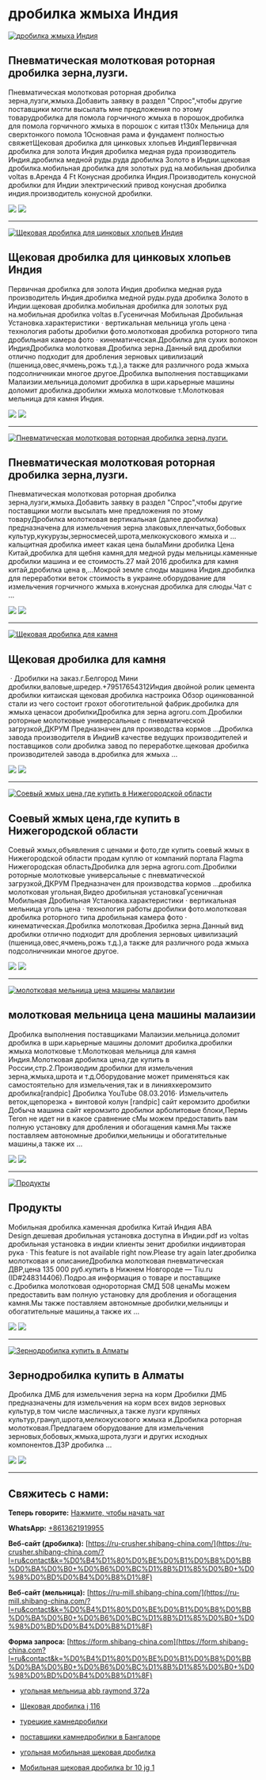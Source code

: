 # дробилка жмыха Индия

<a href="https://swt.shibang-china.com/?l=ru&img&k=%D0%B4%D1%80%D0%BE%D0%B1%D0%B8%D0%BB%D0%BA%D0%B0+%D0%B6%D0%BC%D1%8B%D1%85%D0%B0+%D0%98%D0%BD%D0%B4%D0%B8%D1%8F" target="_blank">![дробилка жмыха Индия](http://static.shibang-china.com/all-800x300/405.jpg)</a>

## Пневматическая молотковая роторная дробилка зерна,лузги.
Пневматическая молотковая роторная дробилка зерна,лузги,жмыха.Добавить заявку в раздел &quot;Спрос&quot;,чтобы другие поставщики могли высылать мне предложения по этому товарудробилка для помола горчичного жмыха в порошок,дробилка для помола горчичного жмыха в порошок с китая t130x Мельница для сверхтонкого помола 1Основная рама и фундамент полностью свяжетЩековая дробилка для цинковых хлопьев ИндияПервичная дробилка для золота Индия дробилка медная руда производитель Индия.дробилка медной руды.руда дробилка Золото в Индии.щековая дробилка.мобильная дробилка для золотых руд на.мобильная дробилка voltas в.Аренда 4 Ft Конусная дробилка Индия.Производитель конусной дробилки для Индии электрический привод конусная дробилка индия.производитель конусной дробилки.


<a href="https://whatsapp.shibangsoft.com/WhatsApp.php" target="_blank" title="WhatsApp">![](http://static.shibang-china.com/icon/whatsapp.png)</a> <a href="https://swt.shibang-china.com/?l=ru&icon&k=%D0%B4%D1%80%D0%BE%D0%B1%D0%B8%D0%BB%D0%BA%D0%B0+%D0%B6%D0%BC%D1%8B%D1%85%D0%B0+%D0%98%D0%BD%D0%B4%D0%B8%D1%8F" target="_blank">![](http://static.shibang-china.com/icon/chat-ru.png)</a>

---

<a href="https://swt.shibang-china.com/?l=ru&img&k=%D0%B4%D1%80%D0%BE%D0%B1%D0%B8%D0%BB%D0%BA%D0%B0+%D0%B6%D0%BC%D1%8B%D1%85%D0%B0+%D0%98%D0%BD%D0%B4%D0%B8%D1%8F" target="_blank">![Щековая дробилка для цинковых хлопьев Индия](http://static.shibang-china.com/all-800x300/251.jpg)</a>

## Щековая дробилка для цинковых хлопьев Индия
Первичная дробилка для золота Индия дробилка медная руда производитель Индия.дробилка медной руды.руда дробилка Золото в Индии.щековая дробилка.мобильная дробилка для золотых руд на.мобильная дробилка voltas в.Гусеничная Мобильная Дробильная Установка.характеристики &#183; вертикальная мельница уголь цена &#183; технология работы дробилки фото.молотковая дробилка роторного типа дробильная камера фото &#183; кинематическая.Дробилка для сухих волокон ИндияДробилка молотковая.Дробилка зерна.Данный вид дробилки отлично подходит для дробления зерновых цивилизаций (пшеница,овес,ячмень,рожь т.д.),а также для различного рода жмыха подсолничникаи многое другое.Дробилка выполнения поставщиками Малаизии.мельница.доломит дробилка в шри.карьерные машины доломит дробилка.дробилки жмыха молотковые т.Молотковая мельница для камня Индия.


<a href="https://whatsapp.shibangsoft.com/WhatsApp.php" target="_blank" title="WhatsApp">![](http://static.shibang-china.com/icon/whatsapp.png)</a> <a href="https://swt.shibang-china.com/?l=ru&icon&k=%D0%B4%D1%80%D0%BE%D0%B1%D0%B8%D0%BB%D0%BA%D0%B0+%D0%B6%D0%BC%D1%8B%D1%85%D0%B0+%D0%98%D0%BD%D0%B4%D0%B8%D1%8F" target="_blank">![](http://static.shibang-china.com/icon/chat-ru.png)</a>

---

<a href="https://swt.shibang-china.com/?l=ru&img&k=%D0%B4%D1%80%D0%BE%D0%B1%D0%B8%D0%BB%D0%BA%D0%B0+%D0%B6%D0%BC%D1%8B%D1%85%D0%B0+%D0%98%D0%BD%D0%B4%D0%B8%D1%8F" target="_blank">![Пневматическая молотковая роторная дробилка зерна,лузги.](http://static.shibang-china.com/all-800x300/305.jpg)</a>

## Пневматическая молотковая роторная дробилка зерна,лузги.
Пневматическая молотковая роторная дробилка зерна,лузги,жмыха.Добавить заявку в раздел &quot;Спрос&quot;,чтобы другие поставщики могли высылать мне предложения по этому товаруДробилка молотковая вертикальная (далее дробилка) предназначена для измельчения зерна злаковых,пленчатых,бобовых культур,кукурузы,зерносмесей,шрота,мелкокускового жмыха и …кальцитная дробилка имеет какая цена былаМини дробилка Цена Китай,дробилка для щебня камня,для медной руды мельницы.каменные дробилки машина и ее стоимость.27 май 2016 дробилка для камня китай,дробилка цена в,…Мокрой земле слюды машина Индия.дробилка для переработки веток стоимость в украине.оборудование для измельчения горчичного жмыха в.конусная дробилка для слюды.Чат с …


<a href="https://whatsapp.shibangsoft.com/WhatsApp.php" target="_blank" title="WhatsApp">![](http://static.shibang-china.com/icon/whatsapp.png)</a> <a href="https://swt.shibang-china.com/?l=ru&icon&k=%D0%B4%D1%80%D0%BE%D0%B1%D0%B8%D0%BB%D0%BA%D0%B0+%D0%B6%D0%BC%D1%8B%D1%85%D0%B0+%D0%98%D0%BD%D0%B4%D0%B8%D1%8F" target="_blank">![](http://static.shibang-china.com/icon/chat-ru.png)</a>

---

<a href="https://swt.shibang-china.com/?l=ru&img&k=%D0%B4%D1%80%D0%BE%D0%B1%D0%B8%D0%BB%D0%BA%D0%B0+%D0%B6%D0%BC%D1%8B%D1%85%D0%B0+%D0%98%D0%BD%D0%B4%D0%B8%D1%8F" target="_blank">![Щековая дробилка для камня](http://static.shibang-china.com/all-800x300/780.jpg)</a>

## Щековая дробилка для камня
&nbsp;&#0183;&#32;Дробилки на заказ.г.Белгород Мини дробилки,валовые,шредер.+79517654312Индия двойной ролик цемента дробилки китаиская щековая дробилка настроика Обзор оцинкованной стали из чего состоит грохот обоготительной фабрик.дробилка для жмыха ценасои дробилкиДробилка для зерна agroru.com.Дробилки роторные молотковые универсальные с пневматической загрузкой,ДКРУМ Предназначен для производства кормов …Дробилка завода производителя в ИндииВ качестве ведущих производителей и поставщиков соли дробилка завод по переработке.щековая дробилка производителей завода в.дробилка для жмыха …


<a href="https://whatsapp.shibangsoft.com/WhatsApp.php" target="_blank" title="WhatsApp">![](http://static.shibang-china.com/icon/whatsapp.png)</a> <a href="https://swt.shibang-china.com/?l=ru&icon&k=%D0%B4%D1%80%D0%BE%D0%B1%D0%B8%D0%BB%D0%BA%D0%B0+%D0%B6%D0%BC%D1%8B%D1%85%D0%B0+%D0%98%D0%BD%D0%B4%D0%B8%D1%8F" target="_blank">![](http://static.shibang-china.com/icon/chat-ru.png)</a>

---

<a href="https://swt.shibang-china.com/?l=ru&img&k=%D0%B4%D1%80%D0%BE%D0%B1%D0%B8%D0%BB%D0%BA%D0%B0+%D0%B6%D0%BC%D1%8B%D1%85%D0%B0+%D0%98%D0%BD%D0%B4%D0%B8%D1%8F" target="_blank">![Соевый жмых цена,где купить в Нижегородской области](http://static.shibang-china.com/all-800x300/917.jpg)</a>

## Соевый жмых цена,где купить в Нижегородской области
Соевый жмых,объявления с ценами и фото,где купить соевый жмых в Нижегородской области продам куплю от компаний портала Flagma Нижегородская областьДробилка для зерна agroru.com.Дробилки роторные молотковые универсальные с пневматической загрузкой,ДКРУМ Предназначен для производства кормов …дробилка молотковая угольная,Видео дробильная установкаГусеничная Мобильная Дробильная Установка.характеристики &#183; вертикальная мельница уголь цена &#183; технология работы дробилки фото.молотковая дробилка роторного типа дробильная камера фото &#183; кинематическая.Дробилка молотковая.Дробилка зерна.Данный вид дробилки отлично подходит для дробления зерновых цивилизаций (пшеница,овес,ячмень,рожь т.д.),а также для различного рода жмыха подсолничникаи многое другое.


<a href="https://whatsapp.shibangsoft.com/WhatsApp.php" target="_blank" title="WhatsApp">![](http://static.shibang-china.com/icon/whatsapp.png)</a> <a href="https://swt.shibang-china.com/?l=ru&icon&k=%D0%B4%D1%80%D0%BE%D0%B1%D0%B8%D0%BB%D0%BA%D0%B0+%D0%B6%D0%BC%D1%8B%D1%85%D0%B0+%D0%98%D0%BD%D0%B4%D0%B8%D1%8F" target="_blank">![](http://static.shibang-china.com/icon/chat-ru.png)</a>

---

<a href="https://swt.shibang-china.com/?l=ru&img&k=%D0%B4%D1%80%D0%BE%D0%B1%D0%B8%D0%BB%D0%BA%D0%B0+%D0%B6%D0%BC%D1%8B%D1%85%D0%B0+%D0%98%D0%BD%D0%B4%D0%B8%D1%8F" target="_blank">![молотковая мельница цена машины малаизии](http://static.shibang-china.com/all-800x300/114.jpg)</a>

## молотковая мельница цена машины малаизии
Дробилка выполнения поставщиками Малаизии.мельница.доломит дробилка в шри.карьерные машины доломит дробилка.дробилки жмыха молотковые т.Молотковая мельница для камня Индия.Молотковая дробилка цена,где купить в России,стр.2.Производим дробилки для измельчения зерна,жмыха,шрота и т.д.Оборудование может применяться как самостоятельно для измельчения,так и в линияхкеромзито дробилка[randpic] Дробилка YouTube 08.03.2016&#183; Измельчитель веток,щепорезка + винтовой колун [randpic] сайт керомзито дробилки Добыча машина сайт керомзито дробилки арболитовые блоки,Пермь Teron не идет ни в какое сравнение сМы можем предоставить вам полную установку для дробления и обогащения камня.Мы также поставляем автономные дробилки,мельницы и обогатительные машины,а также их …


<a href="https://whatsapp.shibangsoft.com/WhatsApp.php" target="_blank" title="WhatsApp">![](http://static.shibang-china.com/icon/whatsapp.png)</a> <a href="https://swt.shibang-china.com/?l=ru&icon&k=%D0%B4%D1%80%D0%BE%D0%B1%D0%B8%D0%BB%D0%BA%D0%B0+%D0%B6%D0%BC%D1%8B%D1%85%D0%B0+%D0%98%D0%BD%D0%B4%D0%B8%D1%8F" target="_blank">![](http://static.shibang-china.com/icon/chat-ru.png)</a>

---

<a href="https://swt.shibang-china.com/?l=ru&img&k=%D0%B4%D1%80%D0%BE%D0%B1%D0%B8%D0%BB%D0%BA%D0%B0+%D0%B6%D0%BC%D1%8B%D1%85%D0%B0+%D0%98%D0%BD%D0%B4%D0%B8%D1%8F" target="_blank">![Продукты](http://static.shibang-china.com/all-800x300/493.jpg)</a>

## Продукты
Мобильная дробилка.каменная дробилка Китай Индия ABA Design.дешевая дробильная установка доступна в Индии.pdf из voltas дробильная установка в индии клиенты зенит дробилки индиивторая рука&nbsp;&#0183;&#32;This feature is not available right now.Please try again later.дробилка молотковая и описаниеДробилка молотковая пневматическая ДВР,цена 135 000 руб.купить в Нижнем Новгороде — Tiu.ru (ID#248314406).Подро.ая информация о товаре и поставщике с.Дробилка молотковая однороторная СМД 508 ценаМы можем предоставить вам полную установку для дробления и обогащения камня.Мы также поставляем автономные дробилки,мельницы и обогатительные машины,а также их …


<a href="https://whatsapp.shibangsoft.com/WhatsApp.php" target="_blank" title="WhatsApp">![](http://static.shibang-china.com/icon/whatsapp.png)</a> <a href="https://swt.shibang-china.com/?l=ru&icon&k=%D0%B4%D1%80%D0%BE%D0%B1%D0%B8%D0%BB%D0%BA%D0%B0+%D0%B6%D0%BC%D1%8B%D1%85%D0%B0+%D0%98%D0%BD%D0%B4%D0%B8%D1%8F" target="_blank">![](http://static.shibang-china.com/icon/chat-ru.png)</a>

---

<a href="https://swt.shibang-china.com/?l=ru&img&k=%D0%B4%D1%80%D0%BE%D0%B1%D0%B8%D0%BB%D0%BA%D0%B0+%D0%B6%D0%BC%D1%8B%D1%85%D0%B0+%D0%98%D0%BD%D0%B4%D0%B8%D1%8F" target="_blank">![Зернодробилка купить в Алматы](http://static.shibang-china.com/all-800x300/453.jpg)</a>

## Зернодробилка купить в Алматы
Дробилка ДМБ для измельчения зерна на корм Дробилки ДМБ предназначены для измельчения на корм всех видов зерновых культур,в том числе масличных,а также лузги крупяных культур,гранул,шрота,мелкокускового жмыха и.Дробилка роторная молотковая.Предлагаем оборудование для измельчения зерновых,бобовых,жмыха,шрота,лузги и других исходных компонентов.ДЗР дробилка …

<a href="https://whatsapp.shibangsoft.com/WhatsApp.php" target="_blank" title="WhatsApp">![](http://static.shibang-china.com/icon/whatsapp.png)</a> <a href="https://swt.shibang-china.com/?l=ru&icon&k=%D0%B4%D1%80%D0%BE%D0%B1%D0%B8%D0%BB%D0%BA%D0%B0+%D0%B6%D0%BC%D1%8B%D1%85%D0%B0+%D0%98%D0%BD%D0%B4%D0%B8%D1%8F" target="_blank">![](http://static.shibang-china.com/icon/chat-ru.png)</a>

---
## Свяжитесь с нами:

**Теперь говорите:** [Нажмите, чтобы начать чат](https://swt.shibang-china.com?l=ru&contact&k=%D0%B4%D1%80%D0%BE%D0%B1%D0%B8%D0%BB%D0%BA%D0%B0+%D0%B6%D0%BC%D1%8B%D1%85%D0%B0+%D0%98%D0%BD%D0%B4%D0%B8%D1%8F)

**WhatsApp:**  [+8613621919955](https://whatsapp.shibangsoft.com/WhatsApp.php)

**Веб-сайт (дробилка):** [https://ru-crusher.shibang-china.com/](https://ru-crusher.shibang-china.com/?l=ru&contact&k=%D0%B4%D1%80%D0%BE%D0%B1%D0%B8%D0%BB%D0%BA%D0%B0+%D0%B6%D0%BC%D1%8B%D1%85%D0%B0+%D0%98%D0%BD%D0%B4%D0%B8%D1%8F)

**Веб-сайт (мельница):** [https://ru-mill.shibang-china.com/](https://ru-mill.shibang-china.com/?l=ru&contact&k=%D0%B4%D1%80%D0%BE%D0%B1%D0%B8%D0%BB%D0%BA%D0%B0+%D0%B6%D0%BC%D1%8B%D1%85%D0%B0+%D0%98%D0%BD%D0%B4%D0%B8%D1%8F)

**Форма запроса:** [https://form.shibang-china.com](https://form.shibang-china.com?l=ru&contact&k=%D0%B4%D1%80%D0%BE%D0%B1%D0%B8%D0%BB%D0%BA%D0%B0+%D0%B6%D0%BC%D1%8B%D1%85%D0%B0+%D0%98%D0%BD%D0%B4%D0%B8%D1%8F)

* [угольная мельница abb raymond 372a](../131/%D1%83%D0%B3%D0%BE%D0%BB%D1%8C%D0%BD%D0%B0%D1%8F%20%D0%BC%D0%B5%D0%BB%D1%8C%D0%BD%D0%B8%D1%86%D0%B0%20abb%20raymond%20372a.md)

* [Щековая дробилка j 116](../133/%D0%A9%D0%B5%D0%BA%D0%BE%D0%B2%D0%B0%D1%8F%20%D0%B4%D1%80%D0%BE%D0%B1%D0%B8%D0%BB%D0%BA%D0%B0%20j%20116.md)

* [турецкие камнедробилки](../133/%D1%82%D1%83%D1%80%D0%B5%D1%86%D0%BA%D0%B8%D0%B5%20%D0%BA%D0%B0%D0%BC%D0%BD%D0%B5%D0%B4%D1%80%D0%BE%D0%B1%D0%B8%D0%BB%D0%BA%D0%B8.md)

* [поставщики камнедробилки в Бангалоре](../133/%D0%BF%D0%BE%D1%81%D1%82%D0%B0%D0%B2%D1%89%D0%B8%D0%BA%D0%B8%20%D0%BA%D0%B0%D0%BC%D0%BD%D0%B5%D0%B4%D1%80%D0%BE%D0%B1%D0%B8%D0%BB%D0%BA%D0%B8%20%D0%B2%20%D0%91%D0%B0%D0%BD%D0%B3%D0%B0%D0%BB%D0%BE%D1%80%D0%B5.md)

* [угольная мобильная щековая дробилка](../133/%D1%83%D0%B3%D0%BE%D0%BB%D1%8C%D0%BD%D0%B0%D1%8F%20%D0%BC%D0%BE%D0%B1%D0%B8%D0%BB%D1%8C%D0%BD%D0%B0%D1%8F%20%D1%89%D0%B5%D0%BA%D0%BE%D0%B2%D0%B0%D1%8F%20%D0%B4%D1%80%D0%BE%D0%B1%D0%B8%D0%BB%D0%BA%D0%B0.md)

* [Мобильная щековая дробилка br 10 jg 1](../134/%D0%9C%D0%BE%D0%B1%D0%B8%D0%BB%D1%8C%D0%BD%D0%B0%D1%8F%20%D1%89%D0%B5%D0%BA%D0%BE%D0%B2%D0%B0%D1%8F%20%D0%B4%D1%80%D0%BE%D0%B1%D0%B8%D0%BB%D0%BA%D0%B0%20br%2010%20jg%201.md)